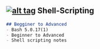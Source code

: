## [![alt tag](http://icons.iconarchive.com/icons/dakirby309/simply-styled/32/OS-Linux-icon.png)](https://fr.wikipedia.org/wiki/Linux) Shell-Scripting
```markdown
## Begginer to Advanced
- Bash 5.0.17(1)
- Beginner to Advanced
- Shell scripting notes
```
